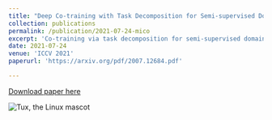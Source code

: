 ```yaml
---
title: "Deep Co-training with Task Decomposition for Semi-supervised Domain Adaptation"
collection: publications
permalink: /publication/2021-07-24-mico
excerpt: 'Co-training via task decomposition for semi-supervised domain adaptation.'
date: 2021-07-24
venue: 'ICCV 2021'
paperurl: 'https://arxiv.org/pdf/2007.12684.pdf'

---
```


[Download paper here](https://arxiv.org/pdf/2007.12684.pdf)

![Tux, the Linux mascot](/logo.jpg)
